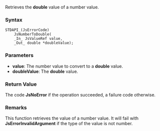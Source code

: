 Retrieves the **double** value of a number value. 
### Syntax 
```
STDAPI_(JsErrorCode)
    JsNumberToDouble(
    _In_ JsValueRef value,
    _Out_ double *doubleValue);
```
### Parameters 
* __value__: The number value to convert to a **double** value.
* __doubleValue__: The **double** value.

### Return Value 
The code **JsNoError** if the operation succeeded, a failure code otherwise.
### Remarks 
This function retrieves the value of a number value. It will fail with
**JsErrorInvalidArgument** if the type of the value is not number.
